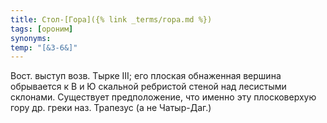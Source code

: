 ```yaml
---
title: Стол-[Гора]({% link _terms/гора.md %})
tags: [ороним]
synonyms:
temp: "[&З-6&]"
---
```


Вост. выступ возв. Тырке III; его плоская обнаженная вершина обрывается к В и Ю
скальной ребристой стеной над лесистыми склонами. Существует предположение, что
именно эту плосковерхую гору др. греки наз. Трапезус (а не Чатыр-Даг.)
